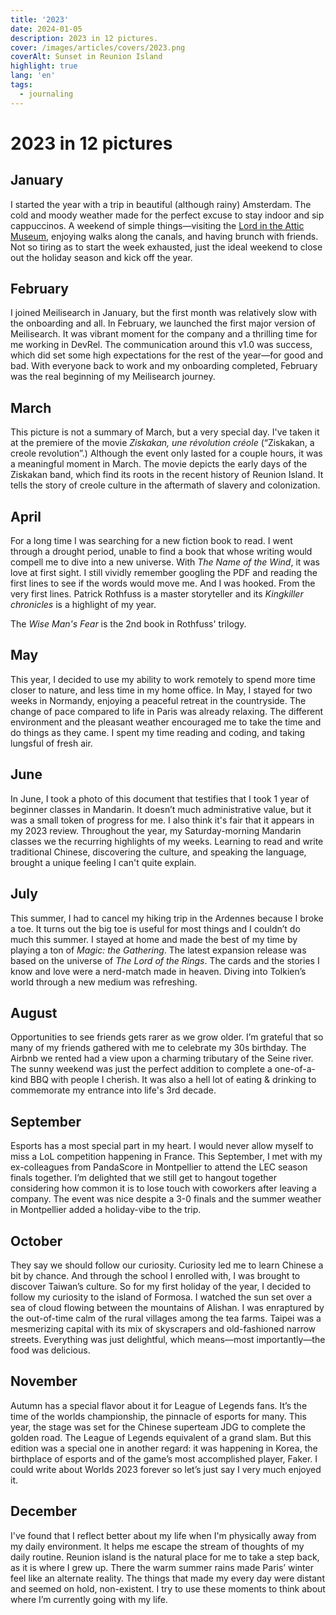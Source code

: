 ```yaml
---
title: '2023'
date: 2024-01-05
description: 2023 in 12 pictures.
cover: /images/articles/covers/2023.png
coverAlt: Sunset in Reunion Island
highlight: true
lang: 'en'
tags:
  - journaling
---
```


# 2023 in 12 pictures

## January

I started the year with a trip in beautiful (although rainy) Amsterdam. The cold and moody weather made for the perfect excuse to stay indoor and sip cappuccinos. A weekend of simple things—visiting the [Lord in the Attic Museum](https://maps.app.goo.gl/6suPyH3RrVhVXckz5), enjoying walks along the canals, and having brunch with friends. Not so tiring as to start the week exhausted, just the ideal weekend to close out the holiday season and kick off the year.

<article-image src="/images/articles/2023/01-amsterdam-brunch.jpg" alt="A group of people having brunch" title="Brunch in Amsterdam" width="640" height="400">
</article-image>

## February

I joined Meilisearch in January, but the first month was relatively slow with the onboarding and all. In February, we launched the first major version of Meilisearch. It was vibrant moment for the company and a thrilling time for me working in DevRel. The communication around this v1.0 was success, which did set some high expectations for the rest of the year—for good and bad. With everyone back to work and my onboarding completed, February was the real beginning of my Meilisearch journey.

<article-image src="/images/articles/2023/02-meilisearch-v1.jpg" alt="Meilisearch v1.0" title="Meilisearch v1.0" width="640" height="400">
</article-image>

## March

This picture is not a summary of March, but a very special day. I've taken it at the premiere of the movie _Ziskakan, une révolution créole_ (“Ziskakan, a creole revolution”.) Although the event only lasted for a couple hours, it was a meaningful moment in March. The movie depicts the early days of the Ziskakan band, which find its roots in the recent history of Reunion Island. It tells the story of creole culture in the aftermath of slavery and colonization.


<article-image src="/images/articles/2023/03-ziskakan.jpg" alt="A movie theater" title="Ziskakan, une révolution créole" width="640" height="400">
</article-image>

## April

For a long time I was searching for a new fiction book to read. I went through a drought period, unable to find a book that whose writing would compell me to dive into a new universe. With _The Name of the Wind_, it was love at first sight. I still vividly remember googling the PDF and reading the first lines to see if the words would move me. And I was hooked. From the very first lines. Patrick Rothfuss is a master storyteller and its _Kingkiller chronicles_ is a highlight of my year.

<article-image src="/images/articles/2023/04-wise-man-fear.jpg" alt="The Wise Man's Fear" title="The Wise Man's Fear" width="640" height="400">

The _Wise Man's Fear_ is the 2nd book in Rothfuss' trilogy.

</article-image>

## May

This year, I decided to use my ability to work remotely to spend more time closer to nature, and less time in my home office. In May, I stayed for two weeks in Normandy, enjoying a peaceful retreat in the countryside. The change of pace compared to life in Paris was already relaxing. The different environment and the pleasant weather encouraged me to take the time and do things as they came. I spent my time reading and coding, and taking lungsful of fresh air.

<article-image src="/images/articles/2023/05-normandy.jpeg" alt="Someone on a tractor" title="Fortnight retreat in the countryside" width="640" height="400">
</article-image>

## June

In June, I took a photo of this document that testifies that I took 1 year of beginner classes in Mandarin. It doesn’t much administrative value, but it was a small token of progress for me. I also think it's fair that it appears in my 2023 review. Throughout the year, my Saturday-morning Mandarin classes we the recurring highlights of my weeks. Learning to read and write traditional Chinese, discovering the culture, and speaking the language, brought a unique feeling I can't quite explain.

<article-image src="/images/articles/2023/06-certificate.jpg" alt="Mandarin classes certificate" title="My certificate" width="640" height="400">
</article-image>

## July

This summer, I had to cancel my hiking trip in the Ardennes because I broke a toe. It turns out the big toe is useful for most things and I couldn’t do much this summer. I stayed at home and made the best of my time by playing a ton of _Magic: the Gathering_. The latest expansion release was based on the universe of _The Lord of the Rings_. The cards and the stories I know and love were a nerd-match made in heaven. Diving into Tolkien’s world through a new medium was refreshing.

<article-image src="/images/articles/2023/07-mtg.jpg" alt="A ‘Magic: the Gathering’ game" title="Playing Magic: The Gathering" width="400" height="640">
</article-image>

## August

Opportunities to see friends gets rarer as we grow older. I’m grateful that so many of my friends gathered with me to celebrate my 30s birthday. The Airbnb we rented had a view upon a charming tributary of the Seine river. The sunny weekend was just the perfect addition to complete a one-of-a-kind BBQ with people I cherish. It was also a hell lot of eating & drinking to commemorate my entrance into life's 3rd decade.

<article-image src="/images/articles/2023/08-birthday.jpeg" alt="30-shaped balloons" title="30 yo" width="640" height="400">
</article-image>

## September

Esports has a most special part in my heart. I would never allow myself to miss a LoL competition happening in France. This September, I met with my ex-colleagues from PandaScore in Montpellier to attend the LEC season finals together. I’m delighted that we still get to hangout together considering how common it is to lose touch with coworkers after leaving a company. The event was nice despite a 3-0 finals and the summer weather in Montpellier added a holiday-vibe to the trip.

<article-image src="/images/articles/2023/09-lec-finals.jpg" alt="Arena filled with supporters" title="LEC Season Finals" width="640" height="400">
</article-image>

## October

They say we should follow our curiosity. Curiosity led me to learn Chinese a bit by chance. And through the school I enrolled with, I was brought to discover Taiwan’s culture. So for my first holiday of the year, I decided to follow my curiosity to the island of Formosa. I watched the sun set over a sea of cloud flowing between the mountains of Alishan. I was enraptured by the out-of-time calm of the rural villages among the tea farms. Taipei was a mesmerizing capital with its mix of skyscrapers and old-fashioned narrow streets. Everything was just delightful, which means—most importantly—the food was delicious.

<article-image src="/images/articles/2023/10-taiwan.jpeg" alt="Tea farms with mountains in the background" title="Alishan tea farms" width="640" height="400">
</article-image>

## November

Autumn has a special flavor about it for League of Legends fans. It’s the time of the worlds championship, the pinnacle of esports for many. This year, the stage was set for the Chinese superteam JDG to complete the golden road. The League of Legends equivalent of a grand slam. But this edition was a special one in another regard: it was happening in Korea, the birthplace of esports and of the game’s most accomplished player, Faker. I could write about Worlds 2023 forever so let’s just say I very much enjoyed it.

<article-image src="/images/articles/2023/11-worlds.jpeg" alt="Lee “Faker” Sang-hyeok" title="Faker in the Worlds teaser" width="640" height="400">
</article-image>

## December

 I've found that I reflect better about my life when I'm physically away from my daily environment. It helps me escape the stream of thoughts of my daily routine. Reunion island is the natural place for me to take a step back, as it is where I grew up. There the warm summer rains made Paris’ winter feel like an alternate reality. The things that made my every day were distant and seemed on hold, non-existent. I try to use these moments to think about where I’m currently going with my life.

<article-image src="/images/articles/2023/12-reunion.jpeg" alt="Sunset" title="What's next?" width="640" height="400">
</article-image>
